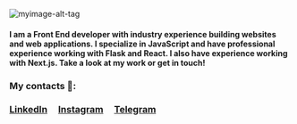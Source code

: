 

![myimage-alt-tag](file:///Users/yanachernova/Downloads/DsnHIjfWwAAFYgY.png) 


#### I am a Front End developer with industry experience building websites and web applications. I specialize in JavaScript and have professional experience working with Flask and React. I also have experience working with Next.js. Take a look at my work or get in touch! 

### My contacts 📌:

### [LinkedIn](https://www.linkedin.com/in/yana-chernova/)&nbsp;&nbsp;&nbsp;&nbsp;&nbsp;[Instagram](https://www.instagram.com/yanochka_chernova/)&nbsp;&nbsp;&nbsp;&nbsp;&nbsp;[Telegram](https://telegram.me/yanachernova94)
